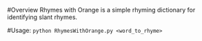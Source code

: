 #Overview
Rhymes with Orange is a simple rhyming dictionary for identifying slant rhymes.

#Usage:
`python RhymesWithOrange.py <word_to_rhyme>` 
